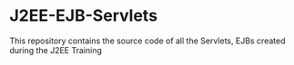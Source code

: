 # J2EE-EJB-Servlets
This repository contains the source code of all the Servlets, EJBs created during the J2EE Training
